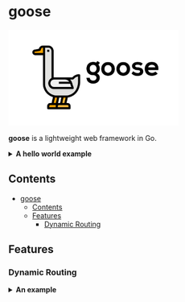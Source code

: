 # goose

<a href="https://github.com/zhoudaxia233/goose"><img height="190px" src="logo.svg"></a>

**goose** is a lightweight web framework in Go.

<details>
<summary><strong>A hello world example</strong></summary>

```go
package main

import (
	"github.com/zhoudaxia233/goose"
)

func main() {
	g := goose.New()

	g.GET("/", func(ctx *goose.Context) {
		ctx.String("Hello World!")
	})

	g.Run(":8080")
}
```

</details>

## Contents
- [goose](#goose)
	- [Contents](#contents)
	- [Features](#features)
		- [Dynamic Routing](#dynamic-routing)

## Features
### Dynamic Routing

<details>
<summary><strong>An example</strong></summary>

```go
package main

import (
	"github.com/zhoudaxia233/goose"
)

func main() {
	g := goose.New()

	g.GET("/info/:name", func(ctx *goose.Context) {
		ctx.String("My name is %s", ctx.Param(":name"))
	})

	g.Run(":8080")
}

```

</details>
